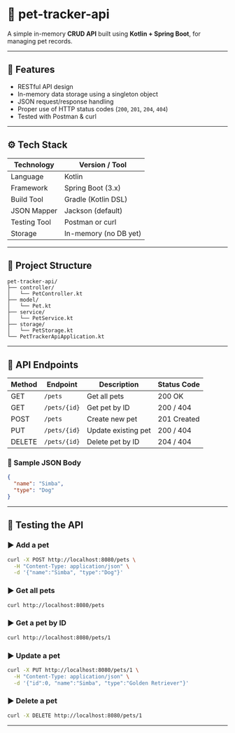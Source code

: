 # 🐾 pet-tracker-api

A simple in-memory **CRUD API** built using **Kotlin + Spring Boot**, for managing pet records.

---

## 🚀 Features

- RESTful API design
- In-memory data storage using a singleton object
- JSON request/response handling
- Proper use of HTTP status codes (`200`, `201`, `204`, `404`)
- Tested with Postman & curl

---

## ⚙️ Tech Stack

| Technology     | Version / Tool         |
|----------------|------------------------|
| Language        | Kotlin                 |
| Framework       | Spring Boot (3.x)      |
| Build Tool      | Gradle (Kotlin DSL)    |
| JSON Mapper     | Jackson (default)      |
| Testing Tool    | Postman or curl        |
| Storage         | In-memory (no DB yet)  |

---

## 📁 Project Structure

```
pet-tracker-api/
├── controller/
│   └── PetController.kt
├── model/
│   └── Pet.kt
├── service/
│   └── PetService.kt
├── storage/
│   └── PetStorage.kt
└── PetTrackerApiApplication.kt
```

---

## 📮 API Endpoints

| Method | Endpoint         | Description               | Status Code |
|--------|------------------|---------------------------|-------------|
| GET    | `/pets`          | Get all pets              | 200 OK      |
| GET    | `/pets/{id}`     | Get pet by ID             | 200 / 404   |
| POST   | `/pets`          | Create new pet            | 201 Created |
| PUT    | `/pets/{id}`     | Update existing pet       | 200 / 404   |
| DELETE | `/pets/{id}`     | Delete pet by ID          | 204 / 404   |

### 🐶 Sample JSON Body
```json
{
  "name": "Simba",
  "type": "Dog"
}
```

---

## 🧪 Testing the API

### ▶️ Add a pet
```bash
curl -X POST http://localhost:8080/pets \
  -H "Content-Type: application/json" \
  -d '{"name":"Simba", "type":"Dog"}'
```

### ▶️ Get all pets
```bash
curl http://localhost:8080/pets
```

### ▶️ Get a pet by ID
```bash
curl http://localhost:8080/pets/1
```

### ▶️ Update a pet
```bash
curl -X PUT http://localhost:8080/pets/1 \
  -H "Content-Type: application/json" \
  -d '{"id":0, "name":"Simba", "type":"Golden Retriever"}'
```

### ▶️ Delete a pet
```bash
curl -X DELETE http://localhost:8080/pets/1
```

---
